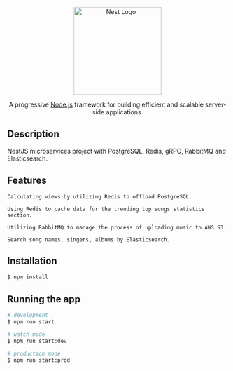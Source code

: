 <p align="center">
  <a href="http://nestjs.com/" target="blank"><img src="https://nestjs.com/img/logo-small.svg" width="200" alt="Nest Logo" /></a>
</p>

[circleci-image]: https://img.shields.io/circleci/build/github/nestjs/nest/master?token=abc123def456
[circleci-url]: https://circleci.com/gh/nestjs/nest

  <p align="center">A progressive <a href="http://nodejs.org" target="_blank">Node.js</a> framework for building efficient and scalable server-side applications.</p>
    <p align="center">

## Description

NestJS microservices project with PostgreSQL, Redis, gRPC, RabbitMQ and Elasticsearch.

## Features
```````
Calculating views by utilizing Redis to offload PostgreSQL.

Using Redis to cache data for the trending top songs statistics section.

Utilizing RabbitMQ to manage the process of uploading music to AWS S3.

Search song names, singers, albums by Elasticsearch.
```````


## Installation

```bash
$ npm install
```

## Running the app

```bash
# development
$ npm run start

# watch mode
$ npm run start:dev

# production mode
$ npm run start:prod
```

